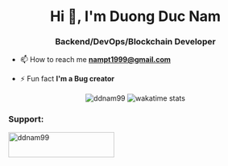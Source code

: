 <h1 align="center">Hi 👋, I'm Duong Duc Nam</h1>
<h3 align="center">Backend/DevOps/Blockchain Developer</h3>

- 📫 How to reach me **nampt1999@gmail.com**

- ⚡ Fun fact **I'm a Bug creator**

<p align="center">
    <img align="center"
        src="https://github-readme-stats.vercel.app/api/top-langs?username=ddnam99&show_icons=true&locale=en&layout=compact&langs_count=8&count_private=true"
        alt="ddnam99"/>
    <img align='center'
        src="https://github-readme-stats.nthnchu.vercel.app/api/wakatime?username=namdd72&layout=compact"
        alt="wakatime stats" />
</p>

<h3 align="left">Support:</h3>
<p><a href="https://www.buymeacoffee.com/ddnam99"> <img align="left"
            src="https://cdn.buymeacoffee.com/buttons/v2/default-yellow.png" height="50" width="210"
            alt="ddnam99" /></a></p><br><br>
